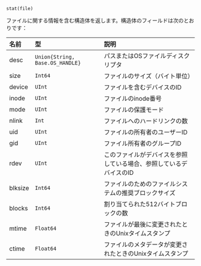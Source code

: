 ```
stat(file)
```

ファイルに関する情報を含む構造体を返します。構造体のフィールドは次のとおりです：

| 名前      | 型                               | 説明                                 |
|:------- |:------------------------------- |:---------------------------------- |
| desc    | `Union{String, Base.OS_HANDLE}` | パスまたはOSファイルディスクリプタ                 |
| size    | `Int64`                         | ファイルのサイズ（バイト単位）                    |
| device  | `UInt`                          | ファイルを含むデバイスのID                     |
| inode   | `UInt`                          | ファイルのinode番号                       |
| mode    | `UInt`                          | ファイルの保護モード                         |
| nlink   | `Int`                           | ファイルへのハードリンクの数                     |
| uid     | `UInt`                          | ファイルの所有者のユーザーID                    |
| gid     | `UInt`                          | ファイル所有者のグループID                     |
| rdev    | `UInt`                          | このファイルがデバイスを参照している場合、参照しているデバイスのID |
| blksize | `Int64`                         | ファイルのためのファイルシステムの推奨ブロックサイズ         |
| blocks  | `Int64`                         | 割り当てられた512バイトブロックの数                |
| mtime   | `Float64`                       | ファイルが最後に変更されたときのUnixタイムスタンプ        |
| ctime   | `Float64`                       | ファイルのメタデータが変更されたときのUnixタイムスタンプ     |
